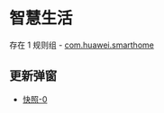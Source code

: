 # 智慧生活

存在 1 规则组 - [com.huawei.smarthome](/src/apps/com.huawei.smarthome.ts)

## 更新弹窗

- [快照-0](https://gkd-kit.songe.li/import/12738253)
